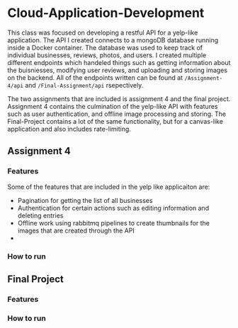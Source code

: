 # Cloud-Application-Development
This class was focused on developing a restful API for a yelp-like application. The API I created connects to a mongoDB database running inside a Docker container. The database was used to keep track of individual businesses, reviews, photos, and users. I created multiple different endpoints which handeled things such as getting information about the buisniesses, modifying user reviews, and uploading and storing images on the backend. All of the endpoints written can be found at `/Assignment-4/api` and `/Final-Assignment/api` rsepectively.

The two assignments that are included is assignment 4 and the final project. Assignment 4 contains the culmination of the yelp-like API with features such as user authentication, and offline image processing and storing. The Final-Project contains a lot of the same functionality, but for a canvas-like application and also includes rate-limiting.

## Assignment 4

### Features
Some of the features that are included in the yelp like applicaiton are:
  * Pagination for getting the list of all businesses
  * Authentication for certain actions such as editing information and deleting entries
  * Offline work using rabbitmq pipelines to create thumbnails for the images that are created through the API
  * 

### How to run

## Final Project

### Features

### How to run
